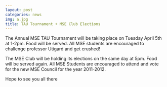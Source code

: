 ```yaml
---
layout: post
categories: news
img: a.jpg
title: TAU Tournament + MSE Club Elections
---
```


The Annual MSE TAU Tournament will be taking place on Tuesday April 5th at 1-2pm. Food will be served. All MSE students are encouraged to challenge professor Utigard and get crushed!

<!-- more -->

The MSE Club will be holding its elections on the same day at 5pm. Food will be served again. All MSE Students are encouraged to attend and vote for the new MSE Council for the year 2011-2012.

Hope to see you all there
